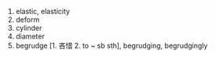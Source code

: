 1. elastic, elasticity
2. deform
3. cylinder
4. diameter
5. begrudge [1. 吝惜 2. to ~ sb sth], begrudging, begrudgingly
